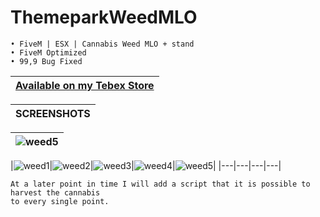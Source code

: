 # ThemeparkWeedMLO

```yarn
• FiveM | ESX | Cannabis Weed MLO + stand
• FiveM Optimized
• 99,9 Bug Fixed
```

|[Available on my Tebex Store](https://alphadevelopment.tebex.io/checkout/packages/add/6803128/single)|
|---|

|SCREENSHOTS|
|---|

|![weed5](https://github.com/user-attachments/assets/a3fed9f4-627e-49ee-b523-5c2da92581b7)|
|---|


|![weed1](https://github.com/user-attachments/assets/168bb993-020c-4c5b-98f9-c59e7c19f44b)|![weed2](https://github.com/user-attachments/assets/3e1f79d9-334c-454b-8d46-8c7b89ea759b)|![weed3](https://github.com/user-attachments/assets/c1da363e-9eb5-4404-b681-8c7f6a5a398e)|![weed4](https://github.com/user-attachments/assets/3334bf5d-973d-445b-95f4-8ae44153f3a6)|![weed5](https://github.com/user-attachments/assets/3fd538df-e5b7-4d9e-90cd-2df2ffc72fb7)|
|---|---|---|---|


```yarn
At a later point in time I will add a script that it is possible to harvest the cannabis
to every single point.
```
